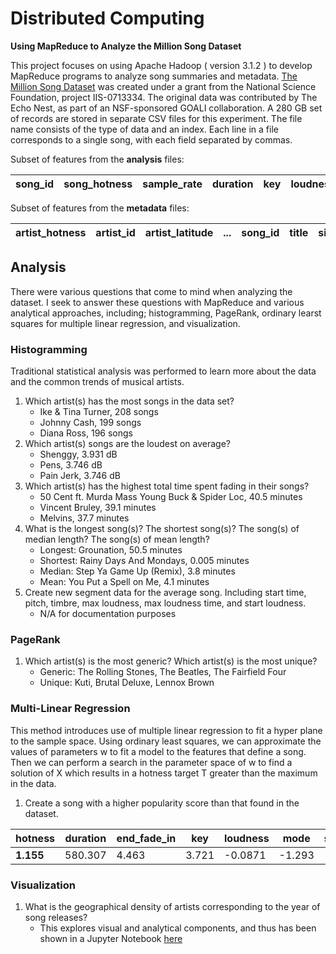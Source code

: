 # Distributed Computing
**Using MapReduce to Analyze the Million Song Dataset**

This project focuses on using Apache Hadoop ( version 3.1.2 ) to develop MapReduce programs to analyze song summaries and metadata. [The Million Song Dataset](https://labrosa.ee.columbia.edu/millionsong/) was created under a grant from the National Science Foundation, project IIS-0713334. The original data was contributed by The Echo Nest, as part of an NSF-sponsored GOALI collaboration. A 280 GB set of records are stored in separate CSV files for this experiment. The file name consists of the type of data and an index. Each line in a file corresponds to a single song, with each field separated by commas.

Subset of features from the **analysis** files:

| song_id | song_hotness | sample_rate | duration | key | loudness | ... | tempo | segments_pitches |
|---------|--------------|-------------|----------|-----|----------|-----|-------|------------------|

Subset of features from the **metadata** files:

| artist_hotness | artist_id | artist_latitude | ... | song_id | title | similar_artists | year |
|----------------|-----------|-----------------|-----|---------|-------|-----------------|------|

## Analysis

There were various questions that come to mind when analyzing the dataset. I seek to answer these questions with MapReduce and various analytical approaches, including; histogramming, PageRank, ordinary learst squares for multiple linear regression, and visualization.

### Histogramming 

Traditional statistical analysis was performed to learn more about the data and the common trends of musical artists. 

1. Which artist(s) has the most songs in the data set?
    - Ike & Tina Turner, 208 songs
    - Johnny Cash, 199 songs
    - Diana Ross, 196 songs
2. Which artist(s) songs are the loudest on average?
    - Shenggy, 3.931 dB
    - Pens, 3.746 dB
    - Pain Jerk, 3.746 dB
3. Which artist(s) has the highest total time spent fading in their songs?
    - 50 Cent ft. Murda Mass Young Buck & Spider Loc, 40.5 minutes
    - Vincent Bruley, 39.1 minutes
    - Melvins, 37.7 minutes
4. What is the longest song(s)? The shortest song(s)? The song(s) of median length? The song(s) of mean length?
    - Longest: Grounation, 50.5 minutes
    - Shortest: Rainy Days And Mondays, 0.005 minutes
    - Median: Step Ya Game Up (Remix), 3.8 minutes
    - Mean: You Put a Spell on Me, 4.1 minutes
5. Create new segment data for the average song. Including start time, pitch, timbre, max loudness, max loudness time, and start loudness.
    - N/A for documentation purposes
    
### PageRank 



1. Which artist(s) is the most generic? Which artist(s) is the most unique?
    - Generic: The Rolling Stones, The Beatles, The Fairfield Four
    - Unique: Kuti, Brutal Deluxe, Lennox Brown
    
### Multi-Linear Regression

This method introduces use of multiple linear regression to fit a hyper plane to the sample space. Using ordinary least squares, we can approximate the values of parameters w to fit a model to the features that define a song. Then we can perform a search in the parameter space of w to find a solution of X which results in a hotness target T greater than the maximum in the data.

1. Create a song with a higher popularity score than that found in the dataset.      

**hotness** | duration | end_fade_in | key | loudness | mode | start_fade_out | tempo | time_sign 
---|---|---|---|---|---|---|---|---
**1.155** | 580.307 | 4.463 | 3.721 | -0.0871 | -1.293 | -518.386 | 171.054 | -0.318

### Visualization

1. What is the geographical density of artists corresponding to the year of song releases?
    - This explores visual and analytical components, and thus has been shown in a Jupyter Notebook [ here ](https://nbviewer.jupyter.org/github/stockeh/mapreduce-analysis-msd/blob/master/notebook/location-notebook.ipynb)
